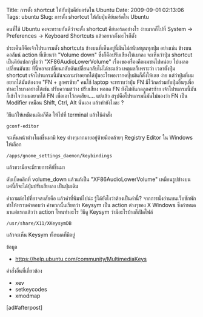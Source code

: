 Title: การตั้ง shortcut ให้กับปุ่มคีย์บอร์ดใน Ubuntu 
Date: 2009-09-01 02:13:06
Tags: ubuntu 
Slug: การตั้ง shortcut ให้กับปุ่มคีย์บอร์ดใน Ubuntu 


คนที่ใช้ Ubuntu คงจะทราบกันดีว่าจะตั้ง shortcut คีย์บอร์ดอย่างไร ง่ายมากก็ไปที่ System -&gt; Preferences -&gt; Keyboard Shortcuts แล้วอยากตั้งอะไรก็ตั้ง

 ประเด็นก็คือเจ้าโปรแกรมตั้ง shortcuts ข้างบนที่เห็นอยู่นี่มันไม่สนับสนุนทุกปุ่ม อย่างเช่น ข้างบนคอลัมน์ action ที่เขียนว่า "Volume down" ซึ่งก็คือปรับเสียงให้เบาลง จะเห็นว่าปุ่ม shortcut เป็นคีย์แปลกๆชื่อว่า "XF86AudioLowerVolume" เรื่องของเรื่องคือผมซนไปหน่อย ไปเผลอเปลี่ยนมันซะ ทีนี้พอจะเปลี่ยนกลับดันเปลี่ยนกลับไม่ได้ซะแล้ว เหตุผลก็เพราะว่า เวลาตั้งปุ่ม shortcut เจ้าโปรแกรมนี้มันจะถามว่าอยากได้ปุ่มอะไรพอเรากดปุ๊บมันก็ตั้งให้เลย ง่าย แต่ว่าปุ่มที่ผมอยากได้มันต้องกด "FN + ลูกศรซ้าย" คนใช้ laptop จะทราบว่าปุ่ม FN มีไว้กดร่วมกับปุ่มอื่นๆเพื่อทำอะไรบางอย่างได้เช่น ปรับความสว่าง ปรับเสียง พอกด FN ยังไม่ทันกดลูกศรซ้าย เจ้าโปรแกรมนี้มันก็เข้าใจว่าผมอยากได้ FN เพื่อเอาไว้ลดเสียง.... แย่แล้ว สรุปคือโปรแกรมนี้มันไม่มองว่า FN เป็น Modifier เหมือน Shift, Ctrl, Alt นั่นเอง แล้วทำยังไงละ ?

วิธีแก้ให้เหมือนเดิมก็คือ ให้ไปที่ terminal แล้วใช้คำสั่ง

	gconf-editor

จะเห็นหน้าต่างโผล่ขึ้นมามี key ต่างๆมากมายอยู่ซ้ายมือคล้ายๆ Registry Editor ใน Windows ให้เลือก

	/apps/gnome_settings_daemon/keybindings

แล้วขวามือจะมีรายการคีย์ขึ้นมา

ดับเบิ้ลคลิกที่ volume_down แล้วแก้เป็น "XF86AudioLowerVolume" เหมือนรูปข้างบน แค่นี้ก็จะได้ปุ่มปรับเสียงลง เป็นปุ่มเดิม

คำถามต่อไปที่อาจสงสัยคือ แล้วคำที่พิมพ์ไปน่ะ รู้ได้ยังไงว่าต้องเป็นคำนี้? จากการนั่งอ่านบนเว็บซักพักทำให้ทราบคำตอบว่า คำพวกนั้นเรียกว่า Keysym เป็น action ต่างๆของ X Windows ซึ่งกำหนดมาแต่แรกแล้วว่า action ไหนทำอะไร วิธีดู Keysym ว่ามีอะไรบ้างก็เปิดไฟล์

	/usr/share/X11/XKeysymDB

แล้วจะเห็น Keysym ทั้งหมดที่มีอยู่

ข้อมูล
<ul>
	<li><a href="https://help.ubuntu.com/community/MultimediaKeys">https://help.ubuntu.com/community/MultimediaKeys</a></li>
</ul>
คำสั่งอื่นที่เกี่ยวข้อง
<ul>
	<li>xev</li>
	<li>setkeycodes</li>
	<li>xmodmap</li>
</ul>
[ad#afterpost]
